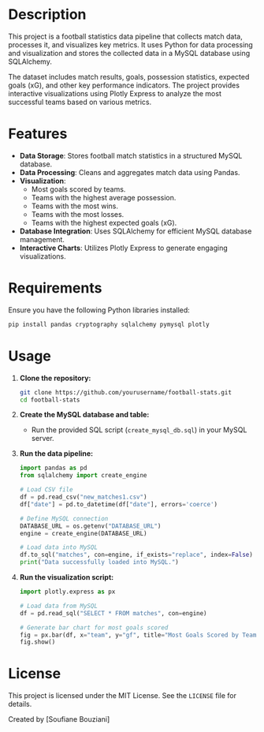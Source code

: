 # Description
This project is a football statistics data pipeline that collects match data, processes it, and visualizes key metrics. It uses Python for data processing and visualization and stores the collected data in a MySQL database using SQLAlchemy.

The dataset includes match results, goals, possession statistics, expected goals (xG), and other key performance indicators. The project provides interactive visualizations using Plotly Express to analyze the most successful teams based on various metrics.

# Features
- **Data Storage**: Stores football match statistics in a structured MySQL database.
- **Data Processing**: Cleans and aggregates match data using Pandas.
- **Visualization**:
  - Most goals scored by teams.
  - Teams with the highest average possession.
  - Teams with the most wins.
  - Teams with the most losses.
  - Teams with the highest expected goals (xG).
- **Database Integration**: Uses SQLAlchemy for efficient MySQL database management.
- **Interactive Charts**: Utilizes Plotly Express to generate engaging visualizations.

# Requirements
Ensure you have the following Python libraries installed:
```bash
pip install pandas cryptography sqlalchemy pymysql plotly
```

# Usage
1. **Clone the repository:**
   ```bash
   git clone https://github.com/yourusername/football-stats.git
   cd football-stats
   ```

2. **Create the MySQL database and table:**
   - Run the provided SQL script (`create_mysql_db.sql`) in your MySQL server.

3. **Run the data pipeline:**
   ```python
   import pandas as pd
   from sqlalchemy import create_engine

   # Load CSV file
   df = pd.read_csv("new_matches1.csv")
   df["date"] = pd.to_datetime(df["date"], errors='coerce')

   # Define MySQL connection
   DATABASE_URL = os.getenv("DATABASE_URL")
   engine = create_engine(DATABASE_URL)

   # Load data into MySQL
   df.to_sql("matches", con=engine, if_exists="replace", index=False)
   print("Data successfully loaded into MySQL.")
   ```

4. **Run the visualization script:**
   ```python
   import plotly.express as px

   # Load data from MySQL
   df = pd.read_sql("SELECT * FROM matches", con=engine)
   
   # Generate bar chart for most goals scored
   fig = px.bar(df, x="team", y="gf", title="Most Goals Scored by Teams", color="gf")
   fig.show()
   ```

# License
This project is licensed under the MIT License. See the `LICENSE` file for details.

Created by [Soufiane Bouziani]

